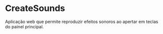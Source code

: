# CreateSounds
Aplicação web que permite reproduzir efeitos sonoros ao apertar em teclas do painel principal.
